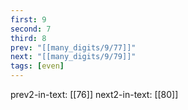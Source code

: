 ```yaml
---
first: 9
second: 7
third: 8
prev: "[[many_digits/9/77]]"
next: "[[many_digits/9/79]]"
tags: [even]
---
```

prev2-in-text: [[76]]
next2-in-text: [[80]]
